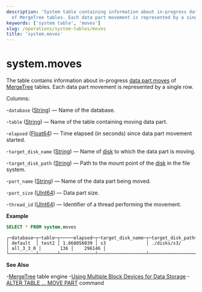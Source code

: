 ```yaml
---
description: 'System table containing information about in-progress data part moves
  of MergeTree tables. Each data part movement is represented by a single row.'
keywords: ['system table', 'moves']
slug: /operations/system-tables/moves
title: 'system.moves'
---
```


# system.moves

The table contains information about in-progress [data part moves](/sql-reference/statements/alter/partition#move-partitionpart) of [MergeTree](/engines/table-engines/mergetree-family/mergetree.md) tables. Each data part movement is represented by a single row.

Columns:

-`database` ([String](/sql-reference/data-types/string.md)) — Name of the database.

-`table` ([String](/sql-reference/data-types/string.md)) — Name of the table containing moving data part.

-`elapsed` ([Float64](../../sql-reference/data-types/float.md)) — Time elapsed (in seconds) since data part movement started.

-`target_disk_name` ([String](disks.md)) — Name of [disk](/operations/system-tables/disks/) to which the data part is moving.

-`target_disk_path` ([String](disks.md)) — Path to the mount point of the [disk](/operations/system-tables/disks/) in the file system.

-`part_name` ([String](/sql-reference/data-types/string.md)) — Name of the data part being moved.

-`part_size` ([UInt64](../../sql-reference/data-types/int-uint.md)) — Data part size.

-`thread_id` ([UInt64](../../sql-reference/data-types/int-uint.md)) — Identifier of a thread performing the movement.

**Example**

```sql
SELECT * FROM system.moves
```

```response
┌─database─┬─table─┬─────elapsed─┬─target_disk_name─┬─target_disk_path─┬─part_name─┬─part_size─┬─thread_id─┐
│ default  │ test2 │ 1.668056039 │ s3               │ ./disks/s3/      │ all_3_3_0 │       136 │    296146 │
└──────────┴───────┴─────────────┴──────────────────┴──────────────────┴───────────┴───────────┴───────────┘
```

**See Also**

-[MergeTree](/engines/table-engines/mergetree-family/mergetree.md) table engine
-[Using Multiple Block Devices for Data Storage](/engines/table-engines/mergetree-family/mergetree#table_engine-mergetree-multiple-volumes)
-[ALTER TABLE ... MOVE PART](/sql-reference/statements/alter/partition#move-partitionpart) command
